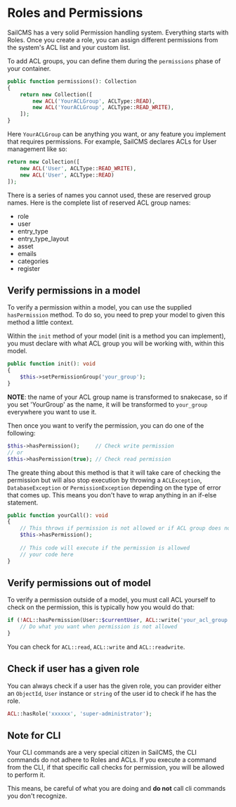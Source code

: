 # Roles and Permissions

SailCMS has a very solid Permission handling system. Everything starts with Roles. Once you create a role, you can assign
different permissions from the system's ACL list and your custom list.

To add ACL groups, you can define them during the `permissions` phase of your container.

```php
public function permissions(): Collection
{
    return new Collection([
        new ACL('YourACLGroup', ACLType::READ),
        new ACL('YourACLGroup', ACLType::READ_WRITE),
    ]);
}
```

Here `YourACLGroup` can be anything you want, or any feature you implement that requires permissions. For example,
SailCMS declares ACLs for User management like so:

```php
return new Collection([
    new ACL('User', ACLType::READ_WRITE),
    new ACL('User', ACLType::READ)
]);
```

There is a series of names you cannot used, these are reserved group names. Here is the complete list of reserved ACL
group names:

- role
- user
- entry_type
- entry_type_layout
- asset
- emails
- categories
- register

## Verify permissions in a model

To verify a permission within a model, you can use the supplied `hasPermission` method. To do so, you need to prep your
model to given this method a little context.

Within the `init` method of your model (init is a method you can implement), you must declare with what ACL group you will
be working with, within this model.

```php
public function init(): void
{
    $this->setPermissionGroup('your_group');
}
```
__NOTE__: the name of your ACL group name is transformed to snakecase, so if you set 'YourGroup' as the name, it will be
transformed to `your_group` everywhere you want to use it.

Then once you want to verify the permission, you can do one of the following:

```php
$this->hasPermission();     // Check write permission
// or
$this->hasPermission(true); // Check read permission
```

The greate thing about this method is that it will take care of checking the permission but will also stop execution by
throwing a `ACLException`, `DatabaseException` or `PermissionException` depending on the type of error that comes up.
This means you don't have to wrap anything in an if-else statement.

```php
public function yourCall(): void
{   
    // This throws if permission is not allowed or if ACL group does not exist
    $this->hasPermission();
    
    // This code will execute if the permission is allowed
    // your code here
}
```

## Verify permissions out of model

To verify a permission outside of a model, you must call ACL yourself to check on the permission, this is typically how
you would do that:

```php
if (!ACL::hasPermission(User::$currentUser, ACL::write('your_acl_group'))) {
    // Do what you want when permission is not allowed
}
```

You can check for `ACL::read`, `ACL::write` and `ACL::readwrite`.

## Check if user has a given role

You can always check if a user has the given role, you can provider either an `ObjectId`, `User` instance or `string` of
the user id to check if he has the role.

```php
ACL::hasRole('xxxxxx', 'super-administrator');
```

## Note for CLI

Your CLI commands are a very special citizen in SailCMS, the CLI commands do not adhere to Roles and ACLs. If you execute
a command from the CLI, if that specific call checks for permission, you will be allowed to perform it.

This means, be careful of what you are doing and __do not__ call cli commands you don't recognize.